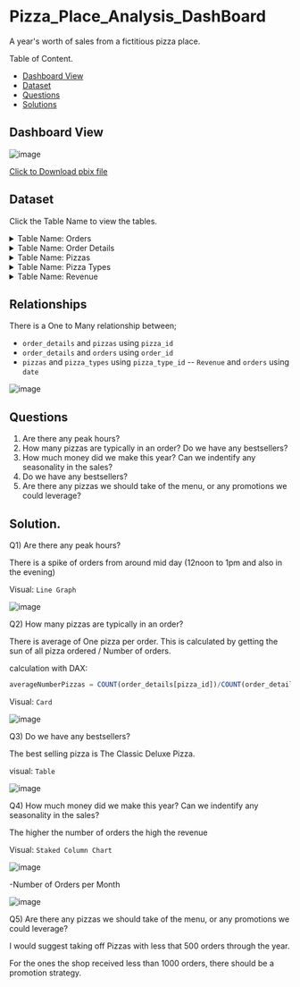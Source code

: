 # Pizza_Place_Analysis_DashBoard

A year's worth of sales from a fictitious pizza place.

Table of Content. 

- [Dashboard View](https://github.com/mukaruernest/Donations-Case-Study/blob/main/README.md#dataset)
- [Dataset](https://github.com/mukaruernest/Donations-Case-Study/blob/main/README.md#relationships)
- [Questions](https://github.com/mukaruernest/Donations-Case-Study/blob/main/README.md#questions)
- [Solutions](https://github.com/mukaruernest/Donations-Case-Study/blob/main/README.md#solution)


## Dashboard View

![image](https://user-images.githubusercontent.com/10958742/212388005-90ed9f8e-2169-4fc9-a5d2-5bfd19f491cc.png)

[Click to Download pbix file](https://github.com/mukaruernest/Donations-Case-Study/blob/main/IRC%20Donation.pbix?raw=true)

## Dataset
Click the Table Name to view the tables. 

<details>
  <summary>Table Name: Orders</summary>
  
| order_details_id | order_id | pizza_id      | quantity |
|------------------|----------|---------------|----------|
| 1                | 1        | hawaiian_m    | 1        |
| 2                | 2        | classic_dlx_m | 1        |
| 3                | 2        | five_cheese_l | 1        |
| 4                | 2        | ital_supr_l   | 1        |
| 5                | 2        | mexicana_m    | 1        |
| 6                | 2        | thai_ckn_l    | 1        |
| 7                | 3        | ital_supr_m   | 1        |
| 8                | 3        | prsc_argla_l  | 1        |
| 9                | 4        | ital_supr_m   | 1        |
| 10               | 5        | ital_supr_m   | 1        |

 </details>

<details>
  <summary>Table Name: Order Details</summary>
  
| order_id | date     | time     |
|----------|----------|----------|
| 1        | 1/1/2015 | 11:38:36 |
| 2        | 1/1/2015 | 11:57:40 |
| 3        | 1/1/2015 | 12:12:28 |
| 4        | 1/1/2015 | 12:16:31 |
| 5        | 1/1/2015 | 12:21:30 |
| 6        | 1/1/2015 | 12:29:36 |
| 7        | 1/1/2015 | 12:50:37 |
| 8        | 1/1/2015 | 12:51:37 |
| 9        | 1/1/2015 | 12:52:01 |
| 10       | 1/1/2015 | 13:00:15 |
| 11       | 1/1/2015 | 13:02:59 |

  </details>
  
  <details>
  <summary>Table Name: Pizzas</summary>
  
 | pizza_id      | pizza_type_id | size | price |
|---------------|---------------|------|-------|
| bbq_ckn_s     | bbq_ckn       | S    | 12.75 |
| bbq_ckn_m     | bbq_ckn       | M    | 16.75 |
| bbq_ckn_l     | bbq_ckn       | L    | 20.75 |
| cali_ckn_s    | cali_ckn      | S    | 12.75 |
| cali_ckn_m    | cali_ckn      | M    | 16.75 |
| cali_ckn_l    | cali_ckn      | L    | 20.75 |
| ckn_alfredo_s | ckn_alfredo   | S    | 12.75 |
| ckn_alfredo_m | ckn_alfredo   | M    | 16.75 |
| ckn_alfredo_l | ckn_alfredo   | L    | 20.75 |
| ckn_pesto_s   | ckn_pesto     | S    | 12.75 | 

  </details>
  
   <details>
  <summary>Table Name: Pizza Types</summary>
  
| pizza_type_id | name                         | category |
|---------------|------------------------------|----------|
| bbq_ckn       | The Barbecue Chicken Pizza   | Chicken  |
| cali_ckn      | The California Chicken Pizza | Chicken  |
| ckn_alfredo   | The Chicken Alfredo Pizza    | Chicken  |
| ckn_pesto     | The Chicken Pesto Pizza      | Chicken  |
| southw_ckn    | The Southwest Chicken Pizza  | Chicken  |
| thai_ckn      | The Thai Chicken Pizza       | Chicken  |
| big_meat      | The Big Meat Pizza           | Classic  |
| classic_dlx   | The Classic Deluxe Pizza     | Classic  |
| hawaiian      | The Hawaiian Pizza           | Classic  |
| ital_cpcllo   | The Italian Capocollo Pizza  | Classic  |

  </details>
 
  <details>
  <summary>Table Name: Revenue </summary>
  This is a claculate Table;
  
  ```SQL
  Revenue = GROUPBY(orders,orders[date],"MonthSales",SUMX(CURRENTGROUP(),SUM(pizzas[price])))
  ```
  
   </details>
 
## Relationships

 There is a One to Many relationship between;
- `order_details` and `pizzas` using `pizza_id`
- `order_details` and `orders` using `order_id`
- `pizzas` and `pizza_types` using `pizza_type_id`
-- `Revenue` and `orders` using `date`

![image](https://user-images.githubusercontent.com/10958742/212383939-f1f0fd45-f624-4b72-9b53-fca633a4d668.png)

  ## Questions 
  
1)	Are there any peak hours?
2)	How many pizzas are typically in an order? Do we have any bestsellers?
3)	How much money did we make this year? Can we indentify any seasonality in the sales?
4) Do we have any bestsellers?
5)	Are there any pizzas we should take of the menu, or any promotions we could leverage?

## Solution.

Q1) Are there any peak hours?

There is a spike of orders from around mid day (12noon to 1pm and also in the evening)

Visual: `Line Graph`


![image](https://user-images.githubusercontent.com/10958742/212387421-eddaa240-92d9-412f-831a-7f8b6aa503f5.png)


Q2) How many pizzas are typically in an order? 

There is average of One pizza per order. This is calculated by getting the sun of all pizza ordered / Number of orders.

calculation with DAX: 
```SQL
averageNumberPizzas = COUNT(order_details[pizza_id])/COUNT(order_details[order_id])
```

Visual: `Card`

![image](https://user-images.githubusercontent.com/10958742/212387215-8aff2d2f-484c-4786-bf80-679245d576ed.png)

Q3) Do we have any bestsellers?

The best selling pizza is The Classic Deluxe Pizza.

visual: `Table`

![image](https://user-images.githubusercontent.com/10958742/212389595-f6fc1f3e-ad9b-4f2c-a8d8-5174f737fc5b.png)


Q4) How much money did we make this year? Can we indentify any seasonality in the sales?

The higher the number of orders the high the revenue

Visual: `Staked Column Chart` 

![image](https://user-images.githubusercontent.com/10958742/212387052-227a4759-16cb-4305-9b5e-17f826775e8f.png)

-Number of Orders per Month

![image](https://user-images.githubusercontent.com/10958742/212390040-6a8e358a-1ebc-464c-9204-3f8cf3f6ede3.png)

Q5) Are there any pizzas we should take of the menu, or any promotions we could leverage?

I would suggest taking off Pizzas with less that 500 orders through the year.

For the ones the shop received less than 1000 orders, there should be a promotion strategy.




